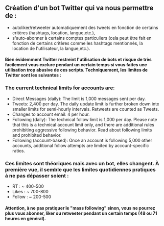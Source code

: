 ## Création d'un bot Twitter qui va nous permettre de :
* autoliker/retweeter automatiquement des tweets en fonction de certains critères (hashtags, location, langue,etc.),
* s'auto-abonner à certains comptes particuliers (cela peut être fait en fonction de certains critères comme les hashtags mentionnés, la location de l'utilisateur, la langue,etc.).

#### Bien évidemment Twitter restreint l'utilisation de bots et risque de très facilement vous exclure pendant un certain temps si vous faites une utilisation trop abusive de ces scripts. Techniquement, les limites de Twitter sont les suivantes :

### The current technical limits for accounts are:

 * Direct Messages (daily): The limit is 1,000 messages sent per day.
 * Tweets: 2,400 per day. The daily update limit is further broken down into smaller limits for semi-hourly intervals. Retweets are counted as Tweets.
 * Changes to account email: 4 per hour.
 * Following (daily): The technical follow limit is 1,000 per day. Please note that this is a technical account limit only, and there are  additional rules prohibiting aggressive following behavior. Read about following limits and prohibited behavior. 
 * Following (account-based): Once an account is following 5,000 other accounts, additional follow attempts are limited by account-specific ratios. 
 
 ### Ces limites sont théoriques mais avec un bot, elles changent. À première vue, il semble que les limites quotidiennes pratiques à ne pas dépasser soient :
 * RT : ~ 400-500
 * Likes : ~ 700-800
 * Follow : ~ 200-500

#### Attention, à ne pas pratiquer le "mass following" sinon, vous ne pourrez plus vous abonner, liker ou retweeter pendant un certain temps (48 ou 71 heures en général).
